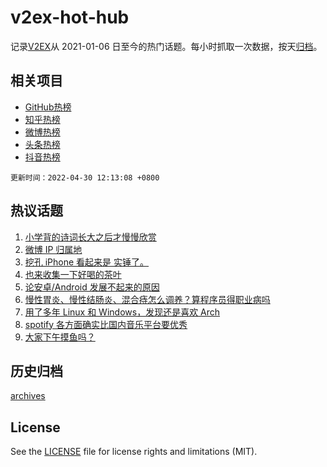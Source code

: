 # v2ex-hot-hub

 记录[V2EX](https://www.v2ex.com/)从 2021-01-06 日至今的热门话题。每小时抓取一次数据，按天[归档](archives)。
 
 ## 相关项目

- [GitHub热榜](https://github.com/lonnyzhang423/github-hot-hub)
- [知乎热榜](https://github.com/lonnyzhang423/zhihu-hot-hub)
- [微博热榜](https://github.com/lonnyzhang423/weibo-hot-hub)
- [头条热榜](https://github.com/lonnyzhang423/toutiao-hot-hub)
- [抖音热榜](https://github.com/lonnyzhang423/douyin-hot-hub)


 `更新时间：2022-04-30 12:13:08 +0800`

## 热议话题

1. [小学背的诗词长大之后才慢慢欣赏](https://www.v2ex.com/t/850010)
1. [微博 IP 归属地](https://www.v2ex.com/t/850097)
1. [挖孔 iPhone 看起来是 实锤了。](https://www.v2ex.com/t/850063)
1. [也来收集一下好喝的茶叶](https://www.v2ex.com/t/850039)
1. [论安卓/Android 发展不起来的原因](https://www.v2ex.com/t/850140)
1. [慢性胃炎、慢性结肠炎、混合痔怎么调养？算程序员得职业病吗](https://www.v2ex.com/t/850013)
1. [用了多年 Linux 和 Windows，发现还是喜欢 Arch](https://www.v2ex.com/t/850164)
1. [spotify 各方面确实比国内音乐平台要优秀](https://www.v2ex.com/t/850065)
1. [大家下午摸鱼吗？](https://www.v2ex.com/t/849999)

## 历史归档

[archives](archives)

## License

See the [LICENSE](LICENSE) file for license rights and limitations (MIT).
